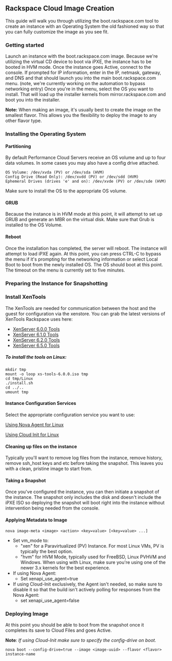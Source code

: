 ## Rackspace Cloud Image Creation

This guide will walk you through utilizing the boot.rackspace.com tool to create an instance with an Operating System the old fashioned way so that you can fully customize the image as you see fit.

### Getting started

Launch an instance with the boot.rackspace.com image.  Because we're utilizing the virtual CD device to boot via iPXE, the instance has to be booted in HVM mode.  Once the instance goes Active, connect to the console.  If prompted for IP information, enter in the IP, netmask, gateway, and DNS and that should launch you into the main boot.rackspace.com menu.  (note, we're currently working on the automation to bypass networking entry) Once you're in the menu, select the OS you want to install.  That will load up the installer kernels from mirror.rackspace.com and boot you into the installer.

**Note:** When making an image, it's usually best to create the image on the smallest flavor.  This allows you the flexibility to deploy the image to any other flavor type.

### Installing the Operating System
#### Partitioning

By default Performance Cloud Servers receive an OS volume and up to four data volumes.  In some cases you may also have a config drive attached.

    OS Volume: /dev/xvda (PV) or /dev/sda (HVM)
    Config Drive (Read Only): /dev/xvdd (PV) or /dev/sdd (HVM)
    Ephemeral Drives (drives 'e' and on): /dev/xvde (PV) or /dev/sde (HVM) 

Make sure to install the OS to the appropriate OS volume.

#### GRUB
Because the instance is in HVM mode at this point, it will attempt to set up GRUB and generate an MBR on the virtual disk.  Make sure that Grub is installed to the OS Volume.  

#### Reboot
Once the installation has completed, the server will reboot.  The instance will attempt to load iPXE again.  At this point, you can press CTRL-C to bypass the menu if it's prompting for the networking information or  select Local Boot to boot from the newly installed OS.  The OS should boot at this point.  The timeout on the menu is currently set to five minutes.

### Preparing the Instance for Snapshotting
### Install XenTools
The XenTools are needed for communication between the host and the guest for configuration via the xenstore. You can grab the latest versions of XenTools Rackspace uses here:

* [XenServer 6.0.0 Tools](http://boot.rackspace.com/files/xentools/xs-tools-6.0.0.iso)
* [XenServer 6.1.0 Tools](http://boot.rackspace.com/files/xentools/xs-tools-6.1.0.iso)
* [XenServer 6.2.0 Tools](http://boot.rackspace.com/files/xentools/xs-tools-6.2.0.iso)
* [XenServer 6.5.0 Tools](http://boot.rackspace.com/files/xentools/xs-tools-6.5.0-20200.iso)

##### To install the tools on Linux:

    mkdir tmp
    mount -o loop xs-tools-6.0.0.iso tmp
    cd tmp/Linux
    ./install.sh
    cd ../..
    umount tmp

#### Instance Configuration Services

Select the appropriate configuration service you want to use:

[Using Nova Agent for Linux](nova_agent.md)

[Using Cloud Init for Linux](cloud_init.md)

#### Cleaning up files on the instance
Typically you'll want to remove log files from the instance, remove history, remove ssh_host keys and etc before taking the snapshot.  This leaves you with a clean, pristine image to start from.

#### Taking a Snapshot
Once you've configured the instance, you can then initiate a snapshot of the instance.  The snapshot only includes the disk and doesn't include the iPXE ISO so deploying the snapshot will boot right into the instance without intervention being needed from the console.

#### Applying Metadata to Image

    nova image-meta <image> <action> <key=value> [<key=value> ...]

* Set vm_mode to:
  * "xen" for a Paravirtualized (PV) Instance.  For most Linux VMs, PV is typically the best option.
  * "hvm" for HVM Mode, typically used for FreeBSD, Linux PVHVM and Windows.  When using with Linux, make sure you're using one of the newer 3.x kernels for the best experience.
* If using Nova Agent:
  * Set xenapi_use_agent=true
* If using Cloud-Init exclusively, the Agent isn't needed, so make sure to disable it so that the build isn't actively polling for responses from the Nova Agent:
  * set xenapi_use_agent=false

### Deploying Image
At this point you should be able to boot from the snapshot once it completes its save to Cloud Files and goes Active.

**Note**: _If using Cloud-Init make sure to specify the config-drive on boot._

    nova boot --config-drive=true --image <image-uuid> --flavor <flavor> instance-name
